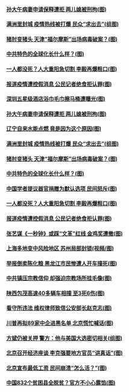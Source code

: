 #### [孙大午病妻申请保释遭拒 两儿媳被刑拘(图)](../pages/p1/953728.md) 
#### [满洲里封城 疫情热线被打爆 民众“求出去”(组图)](../pages/p1/953714.md) 
#### [猪肘变猪头 天津“福尔摩斯”出场病毒破案？(图)](../pages/p1/953705.md) 
#### [中共特色的全球化长什么样？(图)](../pages/p1/953673.md) 
#### [一人都没死？人大重阳急切割 李毅再爆粗口(图)](../pages/p1/953683.md) 
#### [报道疫情遭控假消息 公民记者绝食拒认罪(图)](../pages/p1/953628.md) 
#### [深圳五星级酒店浴巾毛巾擦马桶遭曝光(图)](../pages/p1/953709.md) 
#### [孙大午病妻申请保释遭拒 两儿媳被刑拘(图)](../pages/p1/953728.md) 
#### [辽宁自来水能点燃 竟是因为这个原因(图)](../pages/p1/953723.md) 
#### [满洲里封城 疫情热线被打爆 民众“求出去”(组图)](../pages/p1/953714.md) 
#### [猪肘变猪头 天津“福尔摩斯”出场病毒破案？(图)](../pages/p1/953705.md) 
#### [中共特色的全球化长什么样？(图)](../pages/p1/953673.md) 
#### [中国学者提议器官捐赠为默认选项 民间怒斥(图)](../pages/p1/953625.md) 
#### [一人都没死？人大重阳急切割 李毅再爆粗口(图)](../pages/p1/953683.md) 
#### [报道疫情遭控假消息 公民记者绝食拒认罪(图)](../pages/p1/953628.md) 
#### [张艺谋《一秒钟》或踩“文革”红线 金鸡奖遭撤(图)](../pages/p1/953677.md) 
#### [上海多地变中风险地区 苏州局部封锁(视频/图)](../pages/p1/953643.md) 
#### [举报倒卖陈化粮 黑龙江市民惨遭人开车撞死(图)](../pages/p1/953647.md) 
#### [中共镇压宗教信仰 却强迫宗教场所挂毛像(图)](../pages/p1/953602.md) 
#### [陕西包茂高速40多辆车相撞 至3死6伤(图)](../pages/p1/953591.md) 
#### [看守所违法 维权律师致信公安部长赵克志(图)](../pages/p1/953595.md) 
#### [川普再拟89家中企进黑名单 北京慌忙喊话(图)](../pages/p1/953556.md) 
#### [方斌仍被关押 警方：他与美国大选密切相关(组图)](../pages/p1/953555.md) 
#### [北京召开经济座谈 李克强要地方官员“讲真话”(图)](../pages/p1/953554.md) 
#### [北京宣布最低工资 民间崩溃“怎么活？”(图)](../pages/p1/953551.md) 
#### [中国832个贫困县全脱贫？官方不小心露馅(图)](../pages/p1/953550.md) 
